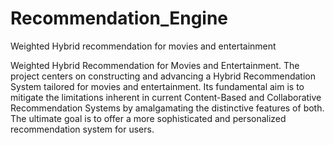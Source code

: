 # Recommendation_Engine
 Weighted Hybrid recommendation for movies and entertainment

Weighted Hybrid Recommendation for Movies and Entertainment. The project centers on constructing and advancing a Hybrid Recommendation System tailored for movies and entertainment. Its fundamental aim is to mitigate the limitations inherent in current Content-Based and Collaborative Recommendation Systems by amalgamating the distinctive features of both. The ultimate goal is to offer a more sophisticated and personalized recommendation system for users.
